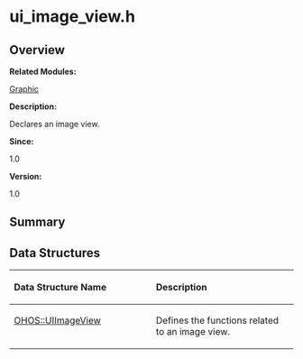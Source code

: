 # ui\_image\_view.h<a name="EN-US_TOPIC_0000001055078123"></a>

## **Overview**<a name="section311713030093528"></a>

**Related Modules:**

[Graphic](graphic.md)

**Description:**

Declares an image view. 

**Since:**

1.0

**Version:**

1.0

## **Summary**<a name="section1428696374093528"></a>

## Data Structures<a name="nested-classes"></a>

<a name="table1735399255093528"></a>
<table><thead align="left"><tr id="row1842832103093528"><th class="cellrowborder" valign="top" width="50%" id="mcps1.1.3.1.1"><p id="p790930476093528"><a name="p790930476093528"></a><a name="p790930476093528"></a>Data Structure Name</p>
</th>
<th class="cellrowborder" valign="top" width="50%" id="mcps1.1.3.1.2"><p id="p863695683093528"><a name="p863695683093528"></a><a name="p863695683093528"></a>Description</p>
</th>
</tr>
</thead>
<tbody><tr id="row1527861411093528"><td class="cellrowborder" valign="top" width="50%" headers="mcps1.1.3.1.1 "><p id="p802553947093528"><a name="p802553947093528"></a><a name="p802553947093528"></a><a href="ohos-uiimageview.md">OHOS::UIImageView</a></p>
</td>
<td class="cellrowborder" valign="top" width="50%" headers="mcps1.1.3.1.2 "><p id="p573289243093528"><a name="p573289243093528"></a><a name="p573289243093528"></a>Defines the functions related to an image view. </p>
</td>
</tr>
</tbody>
</table>

